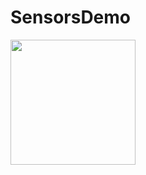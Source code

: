 # SensorsDemo

<img src="[Assets/icon.png](https://user-images.githubusercontent.com/44686602/213187510-3bd40a2b-70bd-4391-96f6-a190ddc735cb.jpg)" width="200">
